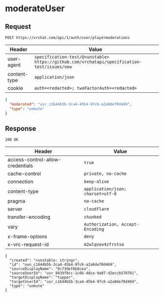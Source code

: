 # moderateUser

## Request
`POST https://vrchat.com/api/1/auth/user/playermoderations`

| Header | Value |
| ------ | ----- |
| user-agent | `specification-test/@<unstable> https://github.com/vrchatapi/specification-test/issues/new` |
| content-type | `application/json` |
| cookie | `auth=<redacted>; twoFactorAuth=<redacted>` |

```json
{
  "moderated": "usr_c1644b5b-3ca4-45b4-97c6-a2a0de70d469",
  "type": "unmute"
}
```


## Response
`200 OK`

| Header | Value |
| ------ | ----- |
| access-control-allow-credentials | `true` |
| cache-control | `private, no-cache` |
| connection | `keep-alive` |
| content-type | `application/json; charset=utf-8` |
| pragma | `no-cache` |
| server | `cloudflare` |
| transfer-encoding | `chunked` |
| vary | `Authorization, Accept-Encoding` |
| x-frame-options | `deny` |
| x-vrc-request-id | `m2wlqvov4zfrstso` |

```jsonc
{
  "created": "<unstable: string>",
  "id": "oun_c1644b5b-3ca4-45b4-97c6-a2a0de70d469",
  "sourceDisplayName": "8cf3def6b8cea",
  "sourceUserId": "usr_9439f8cc-1c6b-4dca-9a07-d2eccb570701",
  "targetDisplayName": "tupper",
  "targetUserId": "usr_c1644b5b-3ca4-45b4-97c6-a2a0de70d469",
  "type": "unmute"
}
```
